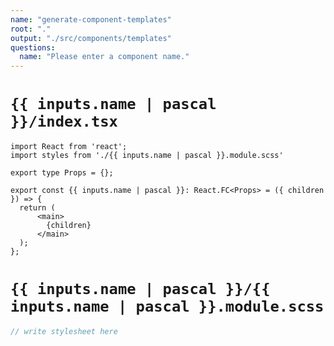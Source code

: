 ```yaml
---
name: "generate-component-templates"
root: "."
output: "./src/components/templates"
questions:
  name: "Please enter a component name."
---
```


# `{{ inputs.name | pascal }}/index.tsx`

```tsx
import React from 'react';
import styles from './{{ inputs.name | pascal }}.module.scss'

export type Props = {};

export const {{ inputs.name | pascal }}: React.FC<Props> = ({ children }) => {
  return (
      <main>
        {children}
      </main>
  );
};
```

# `{{ inputs.name | pascal }}/{{ inputs.name | pascal }}.module.scss`

```scss
// write stylesheet here
```
